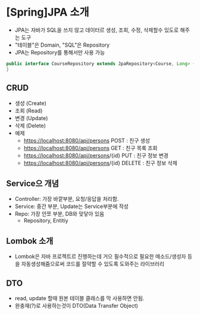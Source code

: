 # [Spring]JPA 소개
- JPA는 자바가 SQL을 쓰지 않고 데이터르 생성, 조회, 수정, 삭제할수 있도로 해주는 도구
- "테이블"은 Domain, "SQL"은 Repository
- JPA는 Repository를 통해서만 사용 가능
```Java
public interface CourseRepository extends JpaRepository<Course, Long> {
}
```

## CRUD
- 생성 (Create)
- 조회 (Read)
- 변경 (Update)
- 삭제 (Delete)
- 예제
  - [https://localhost:8080/api/persons](https://localhost:8080/api/persons) POST : 친구 생성
  - [https://localhost:8080/api/persons](https://localhost:8080/api/persons) GET : 친구 목록 조회
  - [https://localhost:8080/api/persons](https://localhost:8080/api/persons)/{id} PUT : 친구 정보 변경
  - [https://localhost:8080/api/persons](https://localhost:8080/api/persons)/{id} DELETE : 친구 정보 삭제


## Service으 개념
- Controller: 가장 바깥부분, 요청/응답을 처리함.
- Service: 중간 부분, Update는 Service부분에 작성
- Repo: 가장 안쪼 부분, DB와 맞닿아 있음
  - Repository, Entitiy

## Lombok 소개
- Lombok은 자바 프로젝트르 진헹하는데 거으 필수적으로 필요한 메소드/생성자 등을 자동생성해줌으로써 코드를 절약할 수 있도록 도와주는 라이브러리

## DTO
- read, update 할때 원본 테이블 클래스를 막 사용하면 안됨.
- 완충재(?)로 사용하는것이 DTO(Data Transfer Object)
